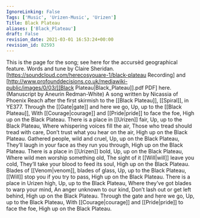 ```yaml
---
IgnoreLinking: False
Tags: ['Music', 'Urizen-Music', 'Urizen']
Title: Black Plateau
aliases: ['Black_Plateau']
draft: False
revision_date: 2021-03-01 16:53:24+00:00
revision_id: 82593
---
```


This is the page for the song; see here for the accursèd geographical feature.
Words and tune by Claire Sheridan.  [https://soundcloud.com/herecosyouare-1/black-plateau Recording] and [http://www.profounddecisions.co.uk/mediawiki-public/images/0/03/[[Black Plateau|Black_Plateau]].pdf PDF] here. (Manuscript by Aneurin Redman-White)
A song written by Nicassia of Phoenix Reach after the first skirmish to the [[Black Plateau]], [[Spiral]], in YE377.
Through the [[Gate|gate]] and here we go,
Up, up to the [[Black Plateau]],
With [[Courage|courage]] and [[Pride|pride]] to face the foe,
High up on the Black Plateau.
There is a place in [[Urizen]] fair,
Up, up to the Black Plateau,
Where whispering voices fill the air,
Those who tread should tread with care,
Don’t trust what you hear on the air,
High up on the Black Plateau.
Gathered people, wild and cruel,
Up, up on the Black Plateau,
They’ll laugh in your face as they run you through,
High up on the Black Plateau.
There is a place in [[Urizen]] bold,
Up, up on the Black Plateau,
Where wild men worship something old,
The sight of it [[Will|will]] leave you cold,
They’ll take your blood to feed its soul,
High up on the Black Plateau.
Blades of [[Venom|venom]], blades of glass,
Up, up to the Black Plateau,
[[Will]] stop you if you try to pass,
High up on the Black Plateau.
There is a place in Urizen high, 
Up, up to the Black Plateau,
Where they’ve got blades to warp your mind, 
An anger unknown to our kind,
Don’t lash out or get left behind,
High up on the Black Plateau. 
Through the gate and here we go,
Up, up to the Black Plateau,
With [[Courage|courage]] and [[Pride|pride]] to face the foe,
High up on the Black Plateau.